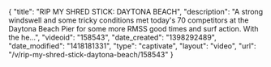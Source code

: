 {
    "title": "RIP MY SHRED STICK: DAYTONA BEACH",
    "description": "A strong windswell and some tricky conditions met today's 70 competitors at the Daytona Beach Pier for some more RMSS good times and surf action. With the he...",
    "videoid": "158543",
    "date_created": "1398292489",
    "date_modified": "1418181331",
    "type": "captivate",
    "layout": "video",
    "url": "\/v\/rip-my-shred-stick-daytona-beach\/158543"
}